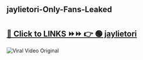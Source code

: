 
 ## jaylietori-Only-Fans-Leaked

# <h2><a href="https://clipsfans.com/jaylietori&ref=git">🔗 Click to LINKS ⏩⏩ 👉 🟢 jaylietori </a></h2>

<a href="https://clipsfans.com/jaylietori&ref=git" rel="nofollow" data-target="animated-image.originalLink"><img src="https://i.ibb.co.com/xMMVF88/686577567.gif" alt="Viral Video Original" style="max-width: 100%; display: inline-block;" data-target="animated-image.originalImage"></a>
